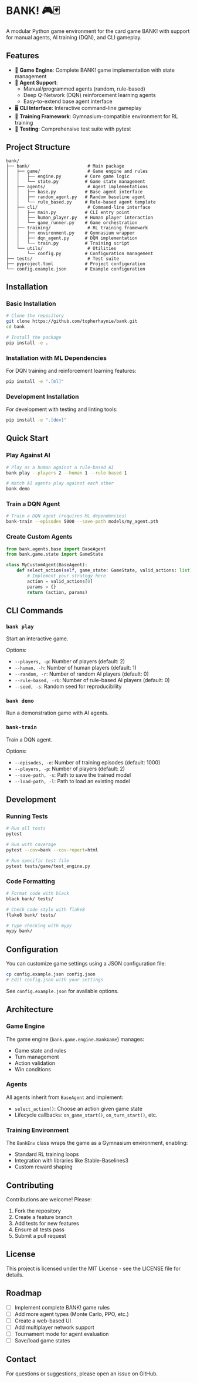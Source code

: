 # BANK! 🎮🃏

A modular Python game environment for the card game BANK! with support for manual agents, AI training (DQN), and CLI gameplay.

## Features

- 🎯 **Game Engine**: Complete BANK! game implementation with state management
- 🤖 **Agent Support**: 
  - Manual/programmed agents (random, rule-based)
  - Deep Q-Network (DQN) reinforcement learning agents
  - Easy-to-extend base agent interface
- 🖥️ **CLI Interface**: Interactive command-line gameplay
- 🧠 **Training Framework**: Gymnasium-compatible environment for RL training
- 🧪 **Testing**: Comprehensive test suite with pytest

## Project Structure

```
bank/
├── bank/                      # Main package
│   ├── game/                  # Game engine and rules
│   │   ├── engine.py         # Core game logic
│   │   └── state.py          # Game state management
│   ├── agents/                # Agent implementations
│   │   ├── base.py           # Base agent interface
│   │   ├── random_agent.py   # Random baseline agent
│   │   └── rule_based.py     # Rule-based agent template
│   ├── cli/                   # Command-line interface
│   │   ├── main.py           # CLI entry point
│   │   ├── human_player.py   # Human player interaction
│   │   └── game_runner.py    # Game orchestration
│   ├── training/              # RL training framework
│   │   ├── environment.py    # Gymnasium wrapper
│   │   ├── dqn_agent.py      # DQN implementation
│   │   └── train.py          # Training script
│   └── utils/                 # Utilities
│       └── config.py         # Configuration management
├── tests/                     # Test suite
├── pyproject.toml            # Project configuration
└── config.example.json       # Example configuration

```

## Installation

### Basic Installation

```bash
# Clone the repository
git clone https://github.com/topherhaynie/bank.git
cd bank

# Install the package
pip install -e .
```

### Installation with ML Dependencies

For DQN training and reinforcement learning features:

```bash
pip install -e ".[ml]"
```

### Development Installation

For development with testing and linting tools:

```bash
pip install -e ".[dev]"
```

## Quick Start

### Play Against AI

```bash
# Play as a human against a rule-based AI
bank play --players 2 --human 1 --rule-based 1

# Watch AI agents play against each other
bank demo
```

### Train a DQN Agent

```bash
# Train a DQN agent (requires ML dependencies)
bank-train --episodes 5000 --save-path models/my_agent.pth
```

### Create Custom Agents

```python
from bank.agents.base import BaseAgent
from bank.game.state import GameState

class MyCustomAgent(BaseAgent):
    def select_action(self, game_state: GameState, valid_actions: list):
        # Implement your strategy here
        action = valid_actions[0]
        params = {}
        return (action, params)
```

## CLI Commands

### `bank play`

Start an interactive game.

Options:
- `--players, -p`: Number of players (default: 2)
- `--human, -h`: Number of human players (default: 1)
- `--random, -r`: Number of random AI players (default: 0)
- `--rule-based, -rb`: Number of rule-based AI players (default: 0)
- `--seed, -s`: Random seed for reproducibility

### `bank demo`

Run a demonstration game with AI agents.

### `bank-train`

Train a DQN agent.

Options:
- `--episodes, -e`: Number of training episodes (default: 1000)
- `--players, -p`: Number of players (default: 2)
- `--save-path, -s`: Path to save the trained model
- `--load-path, -l`: Path to load an existing model

## Development

### Running Tests

```bash
# Run all tests
pytest

# Run with coverage
pytest --cov=bank --cov-report=html

# Run specific test file
pytest tests/game/test_engine.py
```

### Code Formatting

```bash
# Format code with black
black bank/ tests/

# Check code style with flake8
flake8 bank/ tests/

# Type checking with mypy
mypy bank/
```

## Configuration

You can customize game settings using a JSON configuration file:

```bash
cp config.example.json config.json
# Edit config.json with your settings
```

See `config.example.json` for available options.

## Architecture

### Game Engine

The game engine (`bank.game.engine.BankGame`) manages:
- Game state and rules
- Turn management
- Action validation
- Win conditions

### Agents

All agents inherit from `BaseAgent` and implement:
- `select_action()`: Choose an action given game state
- Lifecycle callbacks: `on_game_start()`, `on_turn_start()`, etc.

### Training Environment

The `BankEnv` class wraps the game as a Gymnasium environment, enabling:
- Standard RL training loops
- Integration with libraries like Stable-Baselines3
- Custom reward shaping

## Contributing

Contributions are welcome! Please:
1. Fork the repository
2. Create a feature branch
3. Add tests for new features
4. Ensure all tests pass
5. Submit a pull request

## License

This project is licensed under the MIT License - see the LICENSE file for details.

## Roadmap

- [ ] Implement complete BANK! game rules
- [ ] Add more agent types (Monte Carlo, PPO, etc.)
- [ ] Create a web-based UI
- [ ] Add multiplayer network support
- [ ] Tournament mode for agent evaluation
- [ ] Save/load game states

## Contact

For questions or suggestions, please open an issue on GitHub.

